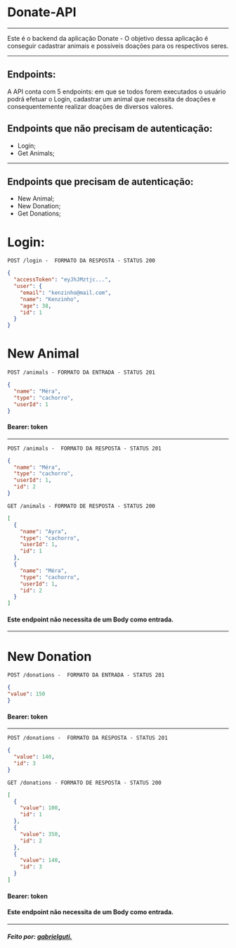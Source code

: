  <h1>Donate-API</h1>
 <hr>
<p>Este é o backend da aplicação Donate - O objetivo dessa aplicação é conseguir cadastrar animais e possíveis doações para os respectivos seres.</p>
<hr>

<h2>Endpoints:</h2>
<p>A API conta com 5 endpoints: em que se todos forem executados o usuário podrá efetuar o Login, cadastrar um animal que necessita de doações e consequentemente realizar doações de diversos valores.</p>

<h2>Endpoints que não precisam de autenticação:</h2>
<ul>
<li> Login;</li>
<li> Get Animals;</li>
</ul>

<hr>

<h2>Endpoints que precisam de autenticação:</h2>
<ul>
<li> New Animal;</li>
<li> New Donation;</li>
<li> Get Donations;</li>
</ul>

<h1>Login:</h1>

`POST /login -  FORMATO DA RESPOSTA - STATUS 200`
```json
{
  "accessToken": "eyJhJMztjc...",
  "user": {
    "email": "kenzinho@mail.com",
    "name": "Kenzinho",
    "age": 38,
    "id": 1
  }
}
```
<h1> New Animal </h1>

`POST /animals - FORMATO DA ENTRADA - STATUS 201`
```json
{
  "name": "Méra",
  "type": "cachorro",
  "userId": 1
}
```
<h4>Bearer: token</h4>
<hr>

`POST /animals -  FORMATO DA RESPOSTA - STATUS 201`
```json
{
  "name": "Méra",
  "type": "cachorro",
  "userId": 1,
  "id": 2
}
```
`GET /animals - FORMATO DE RESPOSTA - STATUS 200`
```json
[
  {
    "name": "Ayra",
    "type": "cachorro",
    "userId": 1,
    "id": 1
  },
  {
    "name": "Méra",
    "type": "cachorro",
    "userId": 1,
    "id": 2
  }
]
```
<h4>Este endpoint não necessita de um Body como entrada.</h4>
<hr>

<h1>New Donation</h1>

`POST /donations -  FORMATO DA ENTRADA - STATUS 201`
```json
{
"value": 150
}
```
<h4>Bearer: token</h4>
<hr>

`POST /donations -  FORMATO DA RESPOSTA - STATUS 201`
```json
{
  "value": 140,
  "id": 3
}
```
`GET /donations - FORMATO DE RESPOSTA - STATUS 200`
```json
[
  {
    "value": 100,
    "id": 1
  },
  {
    "value": 350,
    "id": 2
  },
  {
    "value": 140,
    "id": 3
  }
]
```
<h4> Bearer: token</h4>
<h4>Este endpoint não necessita de um Body como entrada.</h4>
<hr>

<h5>Feito por: <a href = "https://github.com/gabrielguti" target = '_blank'>gabrielguti.</a></h5>

